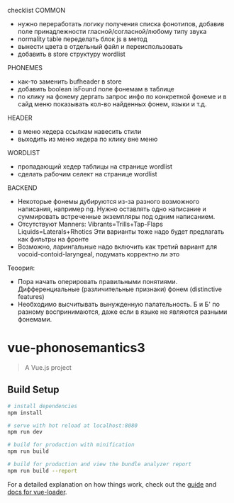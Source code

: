 checklist
COMMON
- нужно переработать логику получения списка фонотипов, добавив поле принадлежности гласной/согласной/любому типу звука
- normality table переделать блок js в метод
- вынести цвета в отдельный файл и переиспользовать
- добавить в store структуру wordlist

PHONEMES
- как-то заменить bufheader в store
- добавить boolean isFound поле фонемам в таблице
- по клику на фонему дергать запрос инфо по конкретной фонеме и в сайд меню показывать кол-во найденных фонем, языки и т.д.

HEADER
- в меню хедера ссылкам навесить стили
- выходить из меню хедера по клику вне меню

WORDLIST
- пропадающий хедер таблицы на странице wordlist
- сделать рабочим селект на странице wordlist

BACKEND
- Некоторые фонемы дубируются из-за разного возможного написания, например ng. Нужно оставлять одно написание и суммировать встреченные экземпляры под одним написанием.
- Отсутствуют Manners:
    Vibrants=Trills+Tap-Flaps
    Liquids=Laterals+Rhotics
    Эти варианты тоже надо будет предлагать как фильтры на фронте
- Возможно, ларингальные надо включить как третий вариант для vocoid-contoid-laryngeal, подумать корректно ли это

Теоория:
- Пора начать оперировать правильными понятиями. Дифференциальные (различительные признаки)  фонем (distinctive features)
- Необходимо высчитывать вынужденную палательность. Б и Б' по разному воспринимаются, даже если в языке не являются разными фонемами.

# vue-phonosemantics3

> A Vue.js project

## Build Setup

``` bash
# install dependencies
npm install

# serve with hot reload at localhost:8080
npm run dev

# build for production with minification
npm run build

# build for production and view the bundle analyzer report
npm run build --report
```

For a detailed explanation on how things work, check out the [guide](http://vuejs-templates.github.io/webpack/) and [docs for vue-loader](http://vuejs.github.io/vue-loader).
